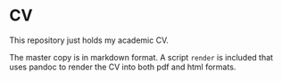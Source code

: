 # CV
This repository just holds my academic CV.

The master copy is in markdown format. A script `render` is included that uses pandoc to render the CV into both pdf and html formats.
